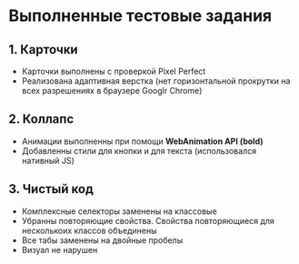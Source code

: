 #  Выполненные тестовые задания

## 1. Карточки

- Карточки выполнены с проверкой Pixel Perfect
- Реализована адаптивная верстка (нет горизонтальной прокрутки на всех разрешениях в браузере Googlr Chrome)

## 2. Коллапс

- Анимации выполненны при помощи __WebAnimation API (bold)__
- Добавленны стили для кнопки и для текста (использовался нативный JS)

## 3. Чистый код

- Комплексные селекторы заменены на классовые
- Убранны повторяющие свойства. Cвойства повторяющиеся для несколькоих классов объединены
- Все табы заменены на двойные пробелы
- Визуал не нарушен